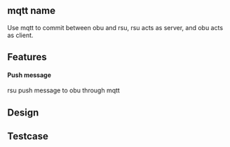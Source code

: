 ## mqtt name
Use mqtt to commit between obu and rsu, rsu acts as server, and obu acts as client.

## Features
#### Push message
rsu push message to obu through mqtt

## Design

## Testcase
